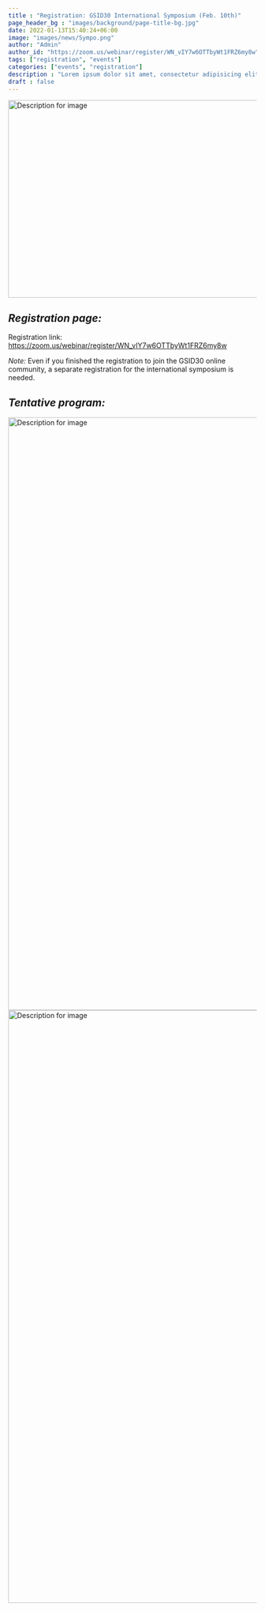 ```yaml
---
title : "Registration: GSID30 International Symposium (Feb. 10th)"
page_header_bg : "images/background/page-title-bg.jpg"
date: 2022-01-13T15:40:24+06:00
image: "images/news/Sympo.png"
author: "Admin"
author_id: "https://zoom.us/webinar/register/WN_vIY7w6OTTbyWt1FRZ6my8w"
tags: ["registration", "events"]
categories: ["events", "registration"]
description : "Lorem ipsum dolor sit amet, consectetur adipisicing elit. Maiores, velit."
draft : false
---
```


<img src="https://monosnap.com/image/iImwIYTGsk0OaIJcdxPWDa7P60Wzr0" alt="Description for image" width="600" height="400">

## _Registration page:_ 

Registration link: <https://zoom.us/webinar/register/WN_vIY7w6OTTbyWt1FRZ6my8w>

*Note:* Even if you finished the registration to join the GSID30 online community, a separate registration for the international symposium is needed.  

## _Tentative program:_ 

<img src="https://monosnap.com/image/RVmmymfn3WJri7LCUKLHOrtkyzE6fK.png" alt="Description for image" width="600" height="1200">
<img src="https://monosnap.com/image/CjPoFvfkzr7dV0EFzTK9miIxQyn39C.png" alt="Description for image" width="600" height="1200">

